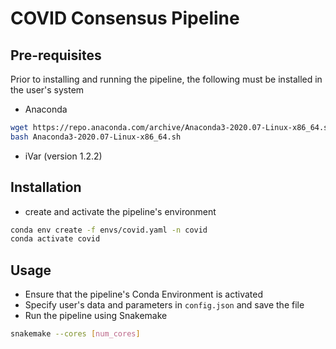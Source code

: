 # COVID Consensus Pipeline

## Pre-requisites
Prior to installing and running the pipeline, the following must be installed in the user's system

* Anaconda
```bash
wget https://repo.anaconda.com/archive/Anaconda3-2020.07-Linux-x86_64.sh
bash Anaconda3-2020.07-Linux-x86_64.sh
```

* iVar (version 1.2.2)

## Installation
* create and activate the pipeline's environment
```bash
conda env create -f envs/covid.yaml -n covid
conda activate covid
```

## Usage
* Ensure that the pipeline's Conda Environment is activated
* Specify user's data and parameters in `config.json` and save the file
* Run the pipeline using Snakemake
```bash
snakemake --cores [num_cores]
```